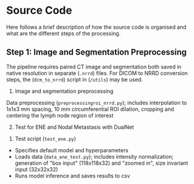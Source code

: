 # Source Code

Here follows a brief description of how the source code is organised and what are the different steps of the processing.

## Step 1: Image and Segmentation Preprocessing

The pipeline requires paired CT image and segmentation both saved in native resolution in separate (`.nrrd`) files. For DICOM to NRRD conversion steps, the (`dcm_to_nrrd`) script in (`/utils`) may be used.

1) Image and segmentation preprocessing 

Data preprocessing (`preprocessingroi_nrrd.py`); includes interpolation to 1x1x3 mm spacing, 10 mm circumferential ROI dilation, cropping and centering the lymph node region of interest

2) Test for ENE and Nodal Metastasis with DualNet

1. Test script (`test_ene.py`)
* Specifies default model and hyperparameters
* Loads data (`data_ene_test.py`); includes intensity normalization; generation of "box input" (118x118x32) and "zoomed in", size invariant input (32x32x32)
* Runs model inference and saves results to csv